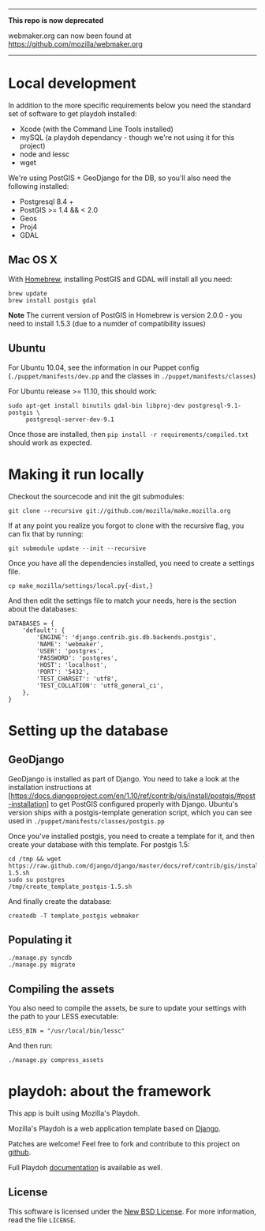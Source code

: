 ****
**This repo is now deprecated**

webmaker.org can now been found at https://github.com/mozilla/webmaker.org
****

Local development
=================

In addition to the more specific requirements below you need the standard set of software
to get playdoh installed:

* Xcode (with the Command Line Tools installed)
* mySQL (a playdoh dependancy - though we're not using it for this project)
* node and lessc
* wget

We're using PostGIS + GeoDjango for the DB, so you'll also need the following installed:

* Postgresql 8.4 +
* PostGIS >= 1.4 && < 2.0
* Geos
* Proj4
* GDAL

Mac OS X
--------

With [Homebrew][brew], installing PostGIS and GDAL will install all you need:

    brew update
    brew install postgis gdal

[brew]: http://mxcl.github.com/homebrew/

**Note** The current version of PostGIS in Homebrew is version 2.0.0 - you need to install 1.5.3 (due to a numder of compatibility issues)

Ubuntu
------

For Ubuntu 10.04, see the information in our Puppet config (`./puppet/manifests/dev.pp` and the classes in `./puppet/manifests/classes`)

For Ubuntu release >= 11.10, this should work:

    sudo apt-get install binutils gdal-bin libproj-dev postgresql-9.1-postgis \
         postgresql-server-dev-9.1

Once those are installed, then `pip install -r requirements/compiled.txt` should 
work as expected.

Making it run locally
=====================

Checkout the sourcecode and init the git submodules:

    git clone --recursive git://github.com/mozilla/make.mozilla.org

If at any point you realize you forgot to clone with the recursive flag, you
can fix that by running:

    git submodule update --init --recursive

Once you have all the dependencies installed, you need to create a settings
file.

    cp make_mozilla/settings/local.py{-dist,}

And then edit the settings file to match your needs, here is the section about
the databases:

    DATABASES = {
        'default': {
            'ENGINE': 'django.contrib.gis.db.backends.postgis',
            'NAME': 'webmaker',
            'USER': 'postgres',
            'PASSWORD': 'postgres',
            'HOST': 'localhost',
            'PORT': '5432',
            'TEST_CHARSET': 'utf8',
            'TEST_COLLATION': 'utf8_general_ci',
        },
    }


Setting up the database
=====================

GeoDjango
---------

GeoDjango is installed as part of Django. You need to take a look at the installation 
instructions at [https://docs.djangoproject.com/en/1.10/ref/contrib/gis/install/postgis/#post-installation] 
to get PostGIS configured properly with Django. Ubuntu's version ships with a postgis-template generation script, which you can see used in `./puppet/manifests/classes/postgis.pp`

Once you've installed postgis, you need to create a template for it, and then
create your database with this template. For postgis 1.5:

    cd /tmp && wget https://raw.github.com/django/django/master/docs/ref/contrib/gis/install/create_template_postgis-1.5.sh
    sudo su postgres
    /tmp/create_template_postgis-1.5.sh

And finally create the database:

    createdb -T template_postgis webmaker

Populating it
-------------

    ./manage.py syncdb
    ./manage.py migrate
    

Compiling the assets
--------------------

You also need to compile the assets, be sure to update your settings with the path to your LESS executable:

    LESS_BIN = "/usr/local/bin/lessc"

And then run:

    ./manage.py compress_assets

playdoh: about the framework
============================

This app is built using Mozilla's Playdoh.

Mozilla's Playdoh is a web application template based on [Django][django].

Patches are welcome! Feel free to fork and contribute to this project on
[github][gh-playdoh].

Full Playdoh [documentation][docs] is available as well.

[django]: http://www.djangoproject.com/
[gh-playdoh]: https://github.com/mozilla/playdoh
[docs]: http://playdoh.rtfd.org/

License
-------
This software is licensed under the [New BSD License][BSD]. For more
information, read the file ``LICENSE``.

[BSD]: http://creativecommons.org/licenses/BSD/


